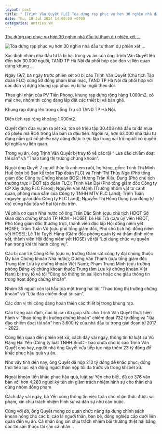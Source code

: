```yaml
---
layout: post
title: " [Trịnh Văn Quyết FLC] Tòa dựng rạp phục vụ hơn 30 nghìn nhà đầu tư tham dự phiên xét ..."
date: Thu, 18 Jul 2024 14:00:00 +0700
categories: entries VN
---
```

[Tòa dựng rạp phục vụ hơn 30 nghìn nhà đầu tư tham dự phiên xét ...](https://cafef.vn/toa-dung-rap-phuc-vu-hon-30-nghin-nha-dau-tu-tham-du-phien-xet-xu-ong-trinh-van-quyet-188240719105025513.chn)

![Tòa dựng rạp phục vụ hơn 30 nghìn nhà đầu tư tham dự phiên xét ...](https://cafefcdn.com/zoom/600_315/203337114487263232/2024/7/19/avatar1721360993860-1721360996265793199600.jpg)

Xác định nhóm nhà đầu tư là bị hại trong vụ án của ông Trịnh Văn Quyết lên đến hơn 30.000 người, TAND TP Hà Nội đã phối hợp các đơn vị liên quan dựng khung ...

Ngày 19/7, ba ngày trước phiên xét xử bị cáo Trịnh Văn Quyết (Chủ tịch Tập đoàn FLC) cùng 50 đồng phạm khai mạc, TAND TP Hà Nội đã phối hợp với các đơn vị dựng khung rạp phục vụ bị hại ngồi theo dõi.

Theo ghi nhận của PV Tiền Phong, khung rạp dựng rộng hàng 1.000m2, có mái che, nhóm thi công đang lắp đặt các thiết bị và bàn ghế.

Khung rạp dựng lên trong cổng Trụ sở TAND TP Hà Nội.

Diện tích rạp rộng khoảng 1.000m2.

Quyết định đưa vụ án ra xét xử, tòa sẽ triệu tập 30.403 nhà đầu tư đã mua cổ phiếu mã ROS trong lần bán ra đầu tiên. Ngoài ra, hơn 63.000 nhà đầu tư đang nắm giữ cổ phiếu này cũng được triệu tập trong vai trò người có quyền lợi nghĩa vụ liên quan.

Trong vụ án, ông Trịnh Văn Quyết bị truy tố về các tội “ Lừa đảo chiếm đoạt tài sản” và “Thao túng thị trường chứng khoán”.

Ngoài ông Quyết 7 người thân là anh em ruột, họ hàng, gồm: Trịnh Thị Minh Huế (cán bộ Ban kế toán Tập đoàn FLC) và Trịnh Thị Thúy Nga (Phó tổng giám đốc Công ty Chứng khoán BOS); Hương Trần Kiều Dung (Phó chủ tịch thường trực HĐQT tập đoàn FLC); Trịnh Văn Đại (Phó tổng giám đốc Công ty CP Xây dựng FLC Faros); Nguyễn Văn Mạnh (Trưởng nhóm vật tư cảnh quan, phòng mua sắm của Công ty TNHH MTV FLC Land); Trịnh Tuân (nguyên giám đốc Công ty FLC Land); Nguyễn Thị Hồng Dung (lao động tự do) cùng hầu tòa về hai tội nêu trên.

Về phía cơ quan Nhà nước có ông Trần Đắc Sinh (cựu chủ tịch HĐQT Sở Giao dịch chứng khoán TP HCM - HOSE); Lê Hải Trà (cựu ủy viên HĐQT, Phó tổng giám đốc thường trực, thành viên độc lập Hội đồng niêm yết HOSE); Trầm Tuấn Vũ (cựu phó tổng giám đốc, Phó chủ tịch hội đồng niêm yết HOSE); Lê Thị Tuyết Hằng (Giám đốc phòng quản lý và thẩm định niêm yết, thành viên Hội đồng niêm yết HOSE) về tội “Lợi dụng chức vụ quyền hạn trong khi thi hành công vụ”.

Các bị can Lê Công Điền (cựu vụ trưởng Giám sát công ty đại chúng thuộc Ủy ban Chứng khoán Nhà nước); Dương Văn Thanh (cựu tổng giám đốc Trung tâm Lưu ký chứng khoán Việt Nam); Phạm Trung Minh (cựu trưởng phòng Đăng ký chứng khoán thuộc Trung tâm Lưu ký chứng khoán Việt Nam) bị truy tố về tội “Công bố thông tin sai lệch hoặc che giấu thông tin trong hoạt động chứng khoán”.

Nhóm 35 người còn lại hầu tòa một trong hai tội “Thao túng thị trường chứng khoán” và “Lừa đảo chiếm đoạt tài sản”.

Các đơn vị thi công đang hoàn thiện các thiết bị trong khung rạp.

Cáo trạng xác định, các bị can đã giúp sức cho Trịnh Văn Quyết thực hiện hành vi "thao túng thị trường chứng khoán" chiếm đoạt 732 tỷ đồng và "lừa đảo chiếm đoạt tài sản" hơn 3.600 tỷ của nhà đầu tư trong giai đoạn từ 2017 - 2022.

Cũng liên quan đến phiên xét xử, cách đây vài ngày, thông tin từ luật sư Vũ Đặng Hải Yến (Công ty luật TNHH SmiC - bào chữa cho bị cáo Trịnh Văn Quyết cho hay, người nhà ông Quyết vừa tiếp tục nộp thêm 23 tỷ đồng để khắc phục hậu quả vụ án.

Như vậy tính đến nay, ông Quyết đã nộp 210 tỷ đồng để khắc phục; đồng thời tiếp tục vận động người thân nộp tối đa trước và trong khi xét xử.

Ngoài khoản tiền khắc phục hậu quả, luật sư Yến cho biết, đã có 376 văn bản với hơn 4.280 người ký tên xin giảm trách nhiệm hình sự cho thân chủ cùng nhóm đồng phạm.

Cách đây vài ngày, bà Yến cũng thông tin việc thân chủ nhận thức được sai phạm, xin chịu trách nhiệm hình sự và dân sự như cáo buộc.

Cùng với đó, ông Quyết mong cơ quan chức năng áp dụng chính sách khoan hồng cho các bị cáo là người thân, bạn bè, đồng nghiệp cấp dưới liên quan đến vụ án. Cá nhân ông xin chịu trách nhiệm bồi thường thiệt hại bằng các tài sản thuộc tài sản cá nhân...

